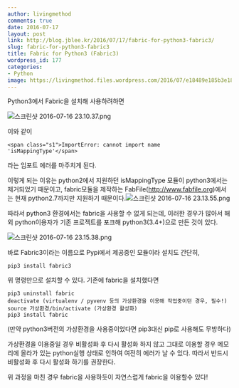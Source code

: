 ```yaml
---
author: livingmethod
comments: true
date: 2016-07-17
layout: post
link: http://blog.jblee.kr/2016/07/17/fabric-for-python3-fabric3/
slug: fabric-for-python3-fabric3
title: Fabric for Python3 (Fabric3)
wordpress_id: 177
categories:
- Python
image: https://livingmethod.files.wordpress.com/2016/07/e18489e185b3e1848fe185b3e18485e185b5e186abe18489e185a3e186ba-2016-07-16-23-15-38.png
---
```


Python3에서 Fabric을 설치해 사용하려하면

![스크린샷 2016-07-16 23.10.37.png](https://livingmethod.files.wordpress.com/2016/07/e18489e185b3e1848fe185b3e18485e185b5e186abe18489e185a3e186ba-2016-07-16-23-10-37.png)

이와 같이

    
    <span class="s1">ImportError: cannot import name 'isMappingType'</span>




라는 임포트 에러를 마주치게 된다.




이렇게 되는 이유는 python2에서 지원하던 isMappingType 모듈이 python3에서는 제거되었기 때문이고, fabric모듈을 제작하는 FabFile(http://www.fabfile.org)에서는 현재 python2.7까지만 지원하기 때문이다.![스크린샷 2016-07-16 23.13.55.png](https://livingmethod.files.wordpress.com/2016/07/e18489e185b3e1848fe185b3e18485e185b5e186abe18489e185a3e186ba-2016-07-16-23-13-55.png)




따라서 python3 환경에서는 fabric을 사용할 수 없게 되는데, 이러한 경우가 많아서 해외 python이용자가 기존 프로젝트를 포크해 python3(3.4+)으로 만든 것이 있다.




![스크린샷 2016-07-16 23.15.38.png](https://livingmethod.files.wordpress.com/2016/07/e18489e185b3e1848fe185b3e18485e185b5e186abe18489e185a3e186ba-2016-07-16-23-15-38.png)




바로 Fabric3이라는 이름으로 Pypi에서 제공중인 모듈이라 설치도 간단히,




    
    pip3 install fabric3




위 명령만으로 설치할 수 있다. 기존에 fabric을 설치했다면




    
    pip3 uninstall fabric
    deactivate (virtualenv / pyvenv 등의 가상환경을 이용해 작업중이던 경우, 필수!)
    source 가상환경/bin/activate (가상환경 활성화)
    pip3 install fabric




(만약 python3버전의 가상환경을 사용중이었다면 pip3대신 pip로 사용해도 무방하다)




가상환경을 이용중일 경우 비활성화 후 다시 활성화 하지 않고 그대로 이용할 경우 메모리에 올라가 있는 python실행 상태로 인하여 여전히 에러가 날 수 있다. 따라서 반드시 비활성화 후 다시 활성화 하기를 권장한다.




위 과정을 마친 경우 fabric을 사용하듯이 자연스럽게 fabric을 이용할수 있다!

